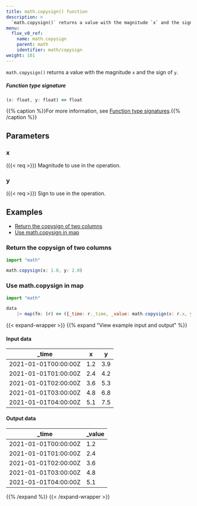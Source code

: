 ```yaml
---
title: math.copysign() function
description: >
  `math.copysign()` returns a value with the magnitude `x` and the sign of `y`.
menu:
  flux_v0_ref:
    name: math.copysign
    parent: math
    identifier: math/copysign
weight: 101
---
```


<!------------------------------------------------------------------------------

IMPORTANT: This page was generated from comments in the Flux source code. Any
edits made directly to this page will be overwritten the next time the
documentation is generated. 

To make updates to this documentation, update the function comments above the
function definition in the Flux source code:

https://github.com/influxdata/flux/blob/master/stdlib/math/math.flux#L465-L465

Contributing to Flux: https://github.com/influxdata/flux#contributing
Fluxdoc syntax: https://github.com/influxdata/flux/blob/master/docs/fluxdoc.md

------------------------------------------------------------------------------->

`math.copysign()` returns a value with the magnitude `x` and the sign of `y`.



##### Function type signature

```js
(x: float, y: float) => float
```

{{% caption %}}For more information, see [Function type signatures](/flux/v0/function-type-signatures/).{{% /caption %}}

## Parameters

### x
({{< req >}})
Magnitude to use in the operation.



### y
({{< req >}})
Sign to use in the operation.




## Examples

- [Return the copysign of two columns](#return-the-copysign-of-two-columns)
- [Use math.copysign in map](#use-mathcopysign-in-map)

### Return the copysign of two columns

```js
import "math"

math.copysign(x: 1.0, y: 2.0)

```


### Use math.copysign in map

```js
import "math"

data
    |> map(fn: (r) => ({_time: r._time, _value: math.copysign(x: r.x, y: r.y)}))

```

{{< expand-wrapper >}}
{{% expand "View example input and output" %}}

#### Input data

| _time                | x   | y   |
| -------------------- | --- | --- |
| 2021-01-01T00:00:00Z | 1.2 | 3.9 |
| 2021-01-01T01:00:00Z | 2.4 | 4.2 |
| 2021-01-01T02:00:00Z | 3.6 | 5.3 |
| 2021-01-01T03:00:00Z | 4.8 | 6.8 |
| 2021-01-01T04:00:00Z | 5.1 | 7.5 |


#### Output data

| _time                | _value  |
| -------------------- | ------- |
| 2021-01-01T00:00:00Z | 1.2     |
| 2021-01-01T01:00:00Z | 2.4     |
| 2021-01-01T02:00:00Z | 3.6     |
| 2021-01-01T03:00:00Z | 4.8     |
| 2021-01-01T04:00:00Z | 5.1     |

{{% /expand %}}
{{< /expand-wrapper >}}
